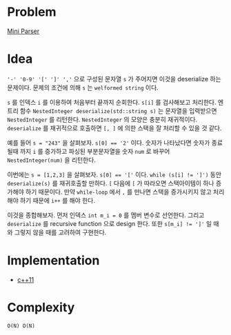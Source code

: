 # Problem

[Mini Parser](https://leetcode.com/problems/mini-parser/)

# Idea

`'-' '0-9' '[' ']' ','` 으로 구성된 문자열 `s` 가 주어지면 이것을
deserialize 하는 문제이다. 문제의 조건에 의해 `s` 는 `welformed
string` 이다.

`s` 를 인덱스 `i` 를 이용하여 처음부터 끝까지 순회한다. `s[i]` 를
검사해보고 처리한다. 엔트리 함수 `NestedInteger
deserialize(std::string s)` 는 문자열을 입력받으면 `NestedInteger` 를
리턴한다. `NestedInteger` 의 모양은 충분히 재귀적이다.  `deserialize`
를 재귀적으로 호출하면 `[, ]` 에 의한 스택을 잘 처리할 수 있을 것
같다.

예를 들어 `s = "243"` 을 살펴보자. `s[0] == '2'` 이다.  숫자가
나타났다면 숫자가 종료될때 까지 `i` 를 증가하고 파싱된 부분문자열을
숫자 `num` 로 바꾸어 `NestedInteger(num)` 을 리턴한다.

이번에는 `s = [1,2,3]` 을 살펴보자. `s[0] == '['` 이다.  `while (s[i]
!= ']')` 동안 `deserialize(s)` 를 재귀호출할 만하다. `[` 다음에 `[` 가
따라오면 스택아이템이 하나 증가해야 하기 때문이다. 만약 `while-loop`
에서 `,` 를 만나면 스택을 증가시키지 않고 처리해야 하기 때문에 `i++`
를 해야 한다.

이것을 종합해보자. 먼저 인덱스 `int m_i = 0` 를 멤버 변수로 선언한다.
그리고 `deserialize` 를 recursive function 으로 design 한다.
또한 `s[m_i] != ']'` 일 때와 그렇지 않을 때를 고려하여 구현한다.

# Implementation

* [c++11](a.cpp)

# Complexity

```
O(N) O(N)
```
